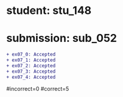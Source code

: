 # student: stu_148
# submission: sub_052

```diff
+ ex07_0: Accepted
+ ex07_1: Accepted
+ ex07_2: Accepted
+ ex07_3: Accepted
+ ex07_4: Accepted
```
#incorrect=0
#correct=5
